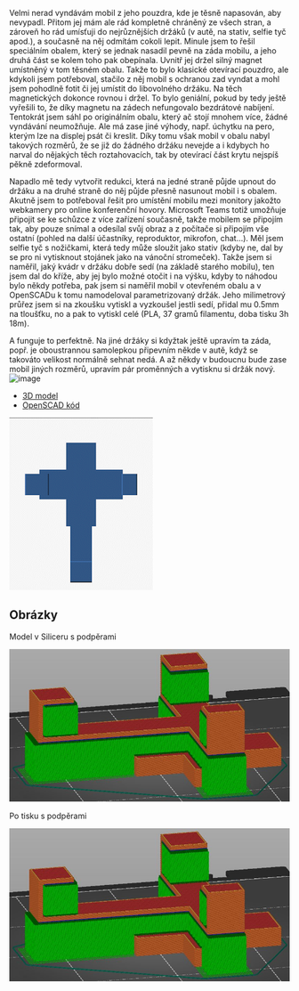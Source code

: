 Velmi nerad vyndávám mobil z jeho pouzdra, kde je těsně napasován, aby nevypadl. Přitom jej mám ale rád kompletně chráněný ze všech stran, a zároveň ho rád umísťuji do nejrůznějších držáků (v autě, na stativ, selfie tyč apod.), a současně na něj odmítám cokoli lepit. 
Minule jsem to řešil speciálním obalem, který se jednak nasadil pevně na záda mobilu, a jeho druhá část se kolem toho pak obepínala. Uvnitř jej držel silný magnet umístněný v tom těsném obalu. Takže to bylo klasické otevírací pouzdro, ale kdykoli jsem potřeboval, stačilo z něj mobil s ochranou zad vyndat a mohl jsem pohodlně fotit či jej umístit do libovolného držáku. Na těch magnetických dokonce rovnou i držel. To bylo geniální, pokud by tedy ještě vyřešili to, že díky magnetu na zádech nefungovalo bezdrátové nabíjení.
Tentokrát jsem sáhl po originálním obalu, který ač stojí mnohem více, žádné vyndávání neumožňuje. Ale má zase jiné výhody, např. úchytku na pero, kterým lze na displej psát či kreslit. Díky tomu však mobil v obalu nabyl takových rozměrů, že se již do žádného držáku nevejde a i kdybych ho narval do nějakých těch roztahovacích, tak by otevírací část krytu nejspíš pěkně zdeformoval.

Napadlo mě tedy vytvořit redukci, která na jedné straně půjde upnout do držáku a na druhé straně do něj půjde přesně nasunout mobil i s obalem. Akutně jsem to potřeboval řešit pro umístění mobilu mezi monitory jakožto webkamery pro online konferenční hovory. Microsoft Teams totiž umožňuje připojit se ke schůzce z více zařízení současně, takže mobilem se připojím tak, aby pouze snímal a odesílal svůj obraz a z počítače si připojím vše ostatní (pohled na další účastníky, reproduktor, mikrofon, chat...). 
Měl jsem selfie tyč s nožičkami, která tedy může sloužit jako stativ (kdyby ne, dal by se pro ni vytisknout stojánek jako na vánoční stromeček). Takže jsem si naměřil, jaký kvádr v držáku dobře sedí (na základě starého mobilu), ten jsem dal do kříže, aby jej bylo možné otočit i na výšku, kdyby to náhodou bylo někdy potřeba, pak jsem si naměřil mobil v otevřeném obalu a v OpenSCADu k tomu namodeloval parametrizovaný držák. Jeho milimetrový průřez jsem si na zkoušku vytiskl a vyzkoušel jestli sedí, přidal mu 0.5mm na tloušťku, no a pak to vytiskl celé (PLA, 37 gramů filamentu, doba tisku 3h 18m). 

A funguje to perfektně. Na jiné držáky si kdyžtak ještě upravím ta záda, popř. je oboustrannou samolepkou připevním někde v autě, když se takováto velikost normálně sehnat nedá. A až někdy v budoucnu bude zase mobil jiných rozměrů, upravím pár proměnných a vytisknu si držák nový.![image](https://user-images.githubusercontent.com/11021768/113488954-9be4e380-94c1-11eb-83a7-ed8253511998.png)

* [3D model](https://github.com/PetrVobornik/OpenSCAD/blob/master/drzak-mobilu-v-obalu/drzak-mobilu-v-obalu.stl)
* [OpenSCAD kód](https://github.com/PetrVobornik/OpenSCAD/blob/master/drzak-mobilu-v-obalu/drzak-mobilu-v-obalu.scad)

![7-drzak-model.gif](https://github.com/PetrVobornik/OpenSCAD/blob/master/drzak-mobilu-v-obalu/images/00-model.gif?raw=true)


## Obrázky

Model v Siliceru s podpěrami

![01-silicer.jpg](https://github.com/PetrVobornik/OpenSCAD/blob/master/drzak-mobilu-v-obalu/images/01-silicer.jpg?raw=true)

Po tisku s podpěrami

![02-podpery.jpg](https://github.com/PetrVobornik/OpenSCAD/blob/master/drzak-mobilu-v-obalu/images/01-silicer.jpg?raw=true)
